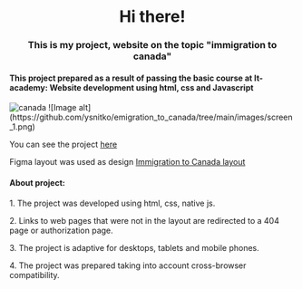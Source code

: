<h1 align="center">Hi there!</h1> 
<h3 align="center"> This is my project, website on the topic "immigration to canada"</h3>
<h4>This project prepared as a result of passing the basic course at It-academy: Website development using html, css and Javascript</h4>

<img scr="https://github.com/ysnitko/emigration_to_canada/blob/main/images/screen_1.png" alt="canada">
![Image alt](https://github.com/ysnitko/emigration_to_canada/tree/main/images/screen_1.png)

You can see the project <a href="https://ysnitko.github.io/emigration_to_canada/" target=_blank>here</a> 

Figma layout was used as design <a color="pink" href="https://www.figma.com/file/zsXaQbOe0Ke11c62k6yS1y/IMIGRANT-AGENSTVA-Figma-Design?t=jXT5M8zzsayboAxf-6" target=_blank> Immigration to Canada layout</a>

<h4> About project: </h4>
<p>1. The project was developed using html, css, native js.</p>
<p>2. Links to web pages that were not in the layout are redirected to a 404 page or authorization page.</p>
<p>3. The project is adaptive for desktops, tablets and mobile phones.</p>
<p>4. The project was prepared taking into account cross-browser compatibility.</p>



